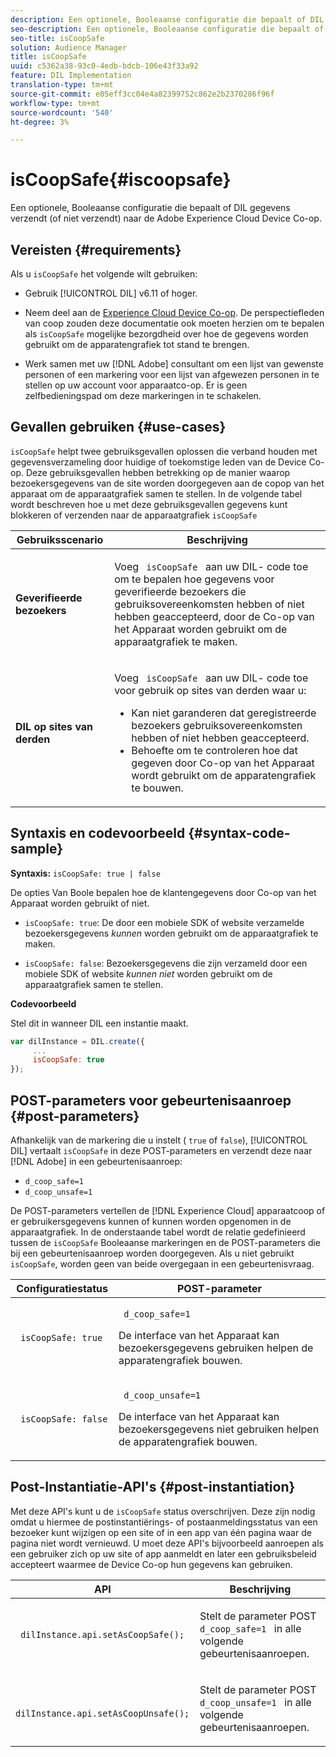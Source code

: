 ```yaml
---
description: Een optionele, Booleaanse configuratie die bepaalt of DIL gegevens verzendt (of niet verzendt) naar de Adobe Experience Cloud Device Co-op.
seo-description: Een optionele, Booleaanse configuratie die bepaalt of DIL gegevens verzendt (of niet verzendt) naar de Adobe Experience Cloud Device Co-op.
seo-title: isCoopSafe
solution: Audience Manager
title: isCoopSafe
uuid: c5362a38-93c0-4edb-bdcb-106e43f33a92
feature: DIL Implementation
translation-type: tm+mt
source-git-commit: e05eff3cc04e4a82399752c862e2b2370286f96f
workflow-type: tm+mt
source-wordcount: '540'
ht-degree: 3%

---
```



# isCoopSafe{#iscoopsafe}

Een optionele, Booleaanse configuratie die bepaalt of DIL gegevens verzendt (of niet verzendt) naar de Adobe Experience Cloud Device Co-op.

## Vereisten {#requirements}

Als u `isCoopSafe` het volgende wilt gebruiken:

* Gebruik [!UICONTROL DIL] v6.11 of hoger.
* Neem deel aan de [Experience Cloud Device Co-op](https://docs.adobe.com/content/help/nl-NL/device-co-op/using/home.html). De perspectiefleden van coop zouden deze documentatie ook moeten herzien om te bepalen als `isCoopSafe` mogelijke bezorgdheid over hoe de gegevens worden gebruikt om de apparatengrafiek tot stand te brengen.

* Werk samen met uw [!DNL Adobe] consultant om een lijst van gewenste personen of een markering voor een lijst van afgewezen personen in te stellen op uw account voor apparaatco-op. Er is geen zelfbedieningspad om deze markeringen in te schakelen.

## Gevallen gebruiken {#use-cases}

`isCoopSafe` helpt twee gebruiksgevallen oplossen die verband houden met gegevensverzameling door huidige of toekomstige leden van de Device Co-op. Deze gebruiksgevallen hebben betrekking op de manier waarop bezoekersgegevens van de site worden doorgegeven aan de copop van het apparaat om de apparaatgrafiek samen te stellen. In de volgende tabel wordt beschreven hoe u met deze gebruiksgevallen gegevens kunt blokkeren of verzenden naar de apparaatgrafiek `isCoopSafe`

<table id="table_A24C63D2A21F47EDBAC8FA5E7BE888D8"> 
 <thead> 
  <tr> 
   <th colname="col1" class="entry"> Gebruiksscenario </th> 
   <th colname="col2" class="entry"> Beschrijving </th> 
  </tr> 
 </thead>
 <tbody> 
  <tr> 
   <td colname="col1"> <p> <b>Geverifieerde bezoekers</b> </p> </td> 
   <td colname="col2"> <p>Voeg <code> isCoopSafe </code> aan uw <span class="wintitle"> DIL- </span> code toe om te bepalen hoe gegevens voor geverifieerde bezoekers die gebruiksovereenkomsten hebben of niet hebben geaccepteerd, door de Co-op van het Apparaat worden gebruikt om de apparaatgrafiek te maken. </p> </td> 
  </tr> 
  <tr> 
   <td colname="col1"> <p> <b>DIL op sites van derden</b> </p> </td> 
   <td colname="col2"> <p>Voeg <code> isCoopSafe </code> aan uw <span class="wintitle"> DIL- </span> code toe voor gebruik op sites van derden waar u: </p> <p> 
     <ul id="ul_C27BB26510314834A2A7CD99D46DA4AC"> 
      <li id="li_4E6AE574F18646F09C0CF4553EEA1A9E">Kan niet garanderen dat geregistreerde bezoekers gebruiksovereenkomsten hebben of niet hebben geaccepteerd. </li> 
      <li id="li_26D0561BF32B4278B0A6B5082C17FED8">Behoefte om te controleren hoe dat gegeven door Co-op van het Apparaat wordt gebruikt om de apparatengrafiek te bouwen. </li> 
     </ul> </p> </td> 
  </tr> 
 </tbody> 
</table>

## Syntaxis en codevoorbeeld {#syntax-code-sample}

**Syntaxis:** `isCoopSafe: true | false`

De opties Van Boole bepalen hoe de klantengegevens door Co-op van het Apparaat worden gebruikt of niet.

* `isCoopSafe: true`: De door een mobiele SDK of website verzamelde bezoekersgegevens *kunnen* worden gebruikt om de apparaatgrafiek te maken.

* `isCoopSafe: false`: Bezoekersgegevens die zijn verzameld door een mobiele SDK of website *kunnen niet* worden gebruikt om de apparaatgrafiek samen te stellen.

**Codevoorbeeld**

Stel dit in wanneer DIL een instantie maakt.

```js
var dilInstance = DIL.create({ 
     ... 
     isCoopSafe: true 
});
```

## POST-parameters voor gebeurtenisaanroep {#post-parameters}

Afhankelijk van de markering die u instelt ( `true` of `false`), [!UICONTROL DIL] vertaalt `isCoopSafe` in deze POST-parameters en verzendt deze naar [!DNL Adobe] in een gebeurtenisaanroep:

* `d_coop_safe=1`
* `d_coop_unsafe=1`

De POST-parameters vertellen de [!DNL Experience Cloud] apparaatcoop of er gebruikersgegevens kunnen of kunnen worden opgenomen in de apparaatgrafiek. In de onderstaande tabel wordt de relatie gedefinieerd tussen de `isCoopSafe` Booleaanse markeringen en de POST-parameters die bij een gebeurtenisaanroep worden doorgegeven. Als u niet gebruikt `isCoopSafe`, worden geen van beide overgegaan in een gebeurtenisvraag.

<table id="table_0A544534CA904F4D9836A34B8C1EACBB"> 
 <thead> 
  <tr> 
   <th colname="col1" class="entry"> Configuratiestatus </th> 
   <th colname="col2" class="entry"> POST-parameter </th> 
  </tr> 
 </thead>
 <tbody> 
  <tr> 
   <td colname="col1"> <p> <code> isCoopSafe: true </code> </p> </td> 
   <td colname="col2"> <p> <code> d_coop_safe=1 </code> </p> <p>De interface van het Apparaat kan bezoekersgegevens gebruiken helpen de apparatengrafiek bouwen. </p> </td> 
  </tr> 
  <tr> 
   <td colname="col1"> <p> <code> isCoopSafe: false </code> </p> </td> 
   <td colname="col2"> <p> <code> d_coop_unsafe=1 </code> </p> <p>De interface van het Apparaat kan bezoekersgegevens niet gebruiken helpen de apparatengrafiek bouwen. </p> </td> 
  </tr> 
 </tbody> 
</table>

## Post-Instantiatie-API&#39;s {#post-instantiation}

Met deze API&#39;s kunt u de `isCoopSafe` status overschrijven. Deze zijn nodig omdat u hiermee de postinstantiërings- of postaanmeldingsstatus van een bezoeker kunt wijzigen op een site of in een app van één pagina waar de pagina niet wordt vernieuwd. U moet deze API&#39;s bijvoorbeeld aanroepen als een gebruiker zich op uw site of app aanmeldt en later een gebruiksbeleid accepteert waarmee de Device Co-op hun gegevens kan gebruiken.

<table id="table_BAA96B1F82BE48C3A61A1AF1367BA45C"> 
 <thead> 
  <tr> 
   <th colname="col1" class="entry"> API </th> 
   <th colname="col2" class="entry"> Beschrijving </th> 
  </tr> 
 </thead>
 <tbody> 
  <tr> 
   <td colname="col1"> <p> <code> dilInstance.api.setAsCoopSafe(); </code> </p> </td> 
   <td colname="col2"> <p>Stelt de parameter POST <code> d_coop_safe=1 </code> in alle volgende gebeurtenisaanroepen. </p> </td> 
  </tr> 
  <tr> 
   <td colname="col1"> <p> <code> dilInstance.api.setAsCoopUnsafe(); </code> </p> </td> 
   <td colname="col2"> <p>Stelt de parameter POST <code> d_coop_unsafe=1 </code> in alle volgende gebeurtenisaanroepen. </p> </td> 
  </tr> 
 </tbody> 
</table>

<!-- 

Wiki page https://wiki.corp.adobe.com/x/RCfFTg

 -->

